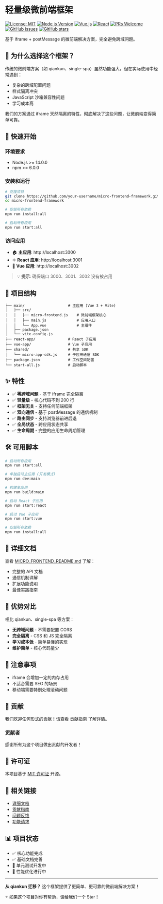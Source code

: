 # 轻量级微前端框架

[![License: MIT](https://img.shields.io/badge/License-MIT-yellow.svg)](https://opensource.org/licenses/MIT)
[![Node.js Version](https://img.shields.io/badge/node-%3E%3D14.0.0-brightgreen.svg)](https://nodejs.org/)
[![Vue.js](https://img.shields.io/badge/vue-3.x-green.svg)](https://vuejs.org/)
[![React](https://img.shields.io/badge/react-18.x-blue.svg)](https://reactjs.org/)
[![PRs Welcome](https://img.shields.io/badge/PRs-welcome-brightgreen.svg)](CONTRIBUTING.md)
[![GitHub issues](https://img.shields.io/github/issues/your-username/micro-frontend-framework.svg)](https://github.com/your-username/micro-frontend-framework/issues)
[![GitHub stars](https://img.shields.io/github/stars/your-username/micro-frontend-framework.svg)](https://github.com/your-username/micro-frontend-framework/stargazers)

基于 iframe + postMessage 的微前端解决方案，完全避免跨域问题。

## 🌟 为什么选择这个框架？

传统的微前端方案（如 qiankun、single-spa）虽然功能强大，但在实际使用中经常遇到：

- 复杂的跨域配置问题
- 样式隔离冲突
- JavaScript 沙箱兼容性问题
- 学习成本高

我们的方案通过 iframe 天然隔离的特性，彻底解决了这些问题，让微前端变得简单可靠。

## 🚀 快速开始

### 环境要求

- Node.js >= 14.0.0
- npm >= 6.0.0

### 安装和运行

```bash
# 克隆项目
git clone https://github.com/your-username/micro-frontend-framework.git
cd micro-frontend-framework

# 安装所有依赖
npm run install:all

# 启动所有应用
npm run start:all
```

### 访问应用

- 🏠 **主应用**: http://localhost:3000
- ⚛️ **React 应用**: http://localhost:3001
- 💚 **Vue 应用**: http://localhost:3002

> 💡 **提示**: 确保端口 3000、3001、3002 没有被占用

## 📁 项目结构

```
├── main/                    # 主应用 (Vue 3 + Vite)
│   ├── src/
│   │   ├── micro-frontend.js    # 微前端框架核心
│   │   ├── main.js              # 应用入口
│   │   └── App.vue              # 主组件
│   ├── package.json
│   └── vite.config.js
├── react-app/               # React 子应用
├── vue-app/                 # Vue 子应用
├── shared/                  # 共享 SDK
│   └── micro-app-sdk.js     # 子应用通信 SDK
├── package.json             # 工作空间配置
└── start-all.js             # 启动脚本
```

## ✨ 特性

- ✅ **零跨域问题** - 基于 iframe 完全隔离
- ✅ **轻量级** - 核心代码不到 200 行
- ✅ **框架无关** - 支持任何前端框架
- ✅ **双向通信** - 基于 postMessage 的通信机制
- ✅ **路由同步** - 支持浏览器前进后退
- ✅ **全局状态** - 跨应用状态共享
- ✅ **生命周期** - 完整的应用生命周期管理

## 🛠 可用脚本

```bash
# 启动所有应用
npm run start:all

# 单独启动主应用 (开发模式)
npm run dev:main

# 构建主应用
npm run build:main

# 启动 React 子应用
npm run start:react

# 启动 Vue 子应用
npm run start:vue

# 安装所有依赖
npm run install:all
```

## 📖 详细文档

查看 [MICRO_FRONTEND_README.md](./MICRO_FRONTEND_README.md) 了解：

- 完整的 API 文档
- 通信机制详解
- 扩展功能说明
- 最佳实践指南

## 🎯 优势对比

相比 qiankun、single-spa 等方案：

- **无跨域问题** - 不需要配置 CORS
- **完全隔离** - CSS 和 JS 完全隔离
- **学习成本低** - 简单易懂的实现
- **维护简单** - 核心代码量少

## 🚨 注意事项

- iframe 会增加一定的内存占用
- 不适合需要 SEO 的场景
- 移动端需要特别处理滚动问题

## 🤝 贡献

我们欢迎任何形式的贡献！请查看 [贡献指南](CONTRIBUTING.md) 了解详情。

### 贡献者

感谢所有为这个项目做出贡献的开发者！

## 📄 许可证

本项目基于 [MIT 许可证](LICENSE) 开源。

## 🔗 相关链接

- [详细文档](MICRO_FRONTEND_README.md)
- [贡献指南](CONTRIBUTING.md)
- [问题反馈](../../issues)
- [功能请求](../../issues/new?template=feature_request.md)

## 📊 项目状态

- ✅ 核心功能完成
- ✅ 基础文档完善
- 🚧 单元测试开发中
- 🚧 性能优化进行中

---

**从 qiankun 迁移？** 这个框架提供了更简单、更可靠的微前端解决方案！

⭐ 如果这个项目对你有帮助，请给我们一个 Star！
